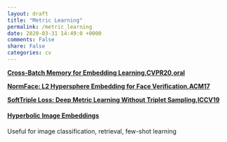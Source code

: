 ```yaml
---
layout: draft
title: "Metric Learning"
permalink: /metric_learning
date: 2020-03-31 14:49:0 +0000
comments: False
share: False
categories: cv
---
```

<!--

https://www.zhihu.com/question/382802283/answer/1118867880

https://zhuanlan.zhihu.com/p/136522363

-->

**[Cross-Batch Memory for Embedding Learning,CVPR20,oral](https://arxiv.org/pdf/1912.06798.pdf)**

<!--
https://zhuanlan.zhihu.com/p/136522363
-->

**[NormFace: L2 Hypersphere Embedding for Face Verification,ACM17](https://arxiv.org/pdf/1704.06369.pdf)**

<!--
https://www.zhihu.com/question/67589242
-->

**[SoftTriple Loss: Deep Metric Learning Without Triplet Sampling,ICCV19](https://arxiv.org/pdf/1909.05235.pdf)**


#### [Hyperbolic Image Embeddings](https://arxiv.org/pdf/1904.02239.pdf)

Useful for image classification, retrieval, few-shot learning








